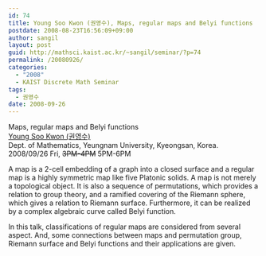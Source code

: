 ```yaml
---
id: 74
title: Young Soo Kwon (권영수), Maps, regular maps and Belyi functions
postdate: 2008-08-23T16:56:09+09:00
author: sangil
layout: post
guid: http://mathsci.kaist.ac.kr/~sangil/seminar/?p=74
permalink: /20080926/
categories:
  - "2008"
  - KAIST Discrete Math Seminar
tags:
  - 권영수
date: 2008-09-26
---
```

<div class="talk">
  Maps, regular maps and Belyi functions
</div>

<div class="speaker">
  <a href="http://math.yu.ac.kr/math/sub01_b.htm">Young Soo Kwon (권영수)</a><br /> Dept. of Mathematics, Yeungnam University, Kyeongsan, Korea.
</div>

<div class="date">
  2008/09/26 Fri, <del datetime="2008-09-22T02:46:37+00:00">3PM-4PM</del> 5PM-6PM
</div>

<div class="abstract">
  <p>
    A map is a 2-cell embedding of a graph into a closed surface and a regular map is a highly symmetric map like five Platonic solids. A map is not merely a topological object. It is also a sequence of permutations, which provides a relation to group theory, and a ramified covering of the Riemann sphere, which gives a relation to Riemann surface. Furthermore, it can be realized by a complex algebraic curve called Belyi function.
  </p>
  
  <p>
    In this talk, classifications of regular maps are considered from several aspect. And, some connections between maps and permutation group, Riemann surface and Belyi functions and their applications are given.
  </p>
</div>
